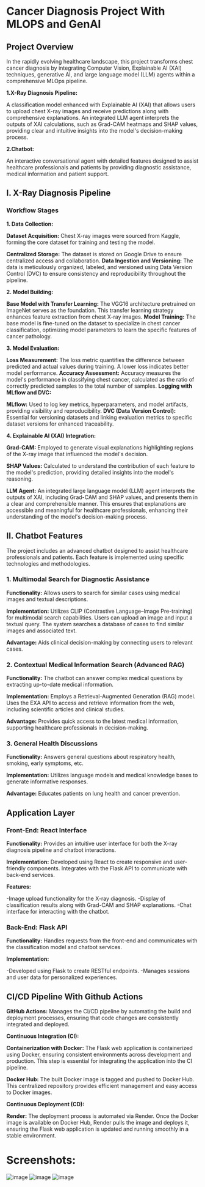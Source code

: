 # Cancer Diagnosis Project With MLOPS and GenAI

## Project Overview

In the rapidly evolving healthcare landscape, this project transforms chest cancer diagnosis by integrating Computer Vision, Explainable AI (XAI) techniques, generative AI, and large language model (LLM) agents within a comprehensive MLOps pipeline.  

**1.X-Ray Diagnosis Pipeline:**

A classification model enhanced with Explainable AI (XAI) that allows users to upload chest X-ray images and receive predictions along with comprehensive explanations. An integrated LLM agent interprets the outputs of XAI calculations, such as Grad-CAM heatmaps and SHAP values, providing clear and intuitive insights into the model's decision-making process.

**2.Chatbot:**

An interactive conversational agent with detailed features designed to assist healthcare professionals and patients by providing diagnostic assistance, medical information and patient support.

## I. X-Ray Diagnosis Pipeline
   
### Workflow Stages

**1. Data Collection:**
   
**Dataset Acquisition:** Chest X-ray images were sourced from Kaggle, forming the core dataset for training and testing the model.

**Centralized Storage:** The dataset is stored on Google Drive to ensure centralized access and collaboration.
**Data Ingestion and Versioning:** The data is meticulously organized, labeled, and versioned using Data Version Control (DVC) to ensure consistency and reproducibility throughout the pipeline.

**2. Model Building:**

**Base Model with Transfer Learning:** The VGG16 architecture pretrained on ImageNet serves as the foundation. This transfer learning strategy enhances feature extraction from chest X-ray images.
**Model Training:** The base model is fine-tuned on the dataset to specialize in chest cancer classification, optimizing model parameters to learn the specific features of cancer pathology.

**3. Model Evaluation:**

**Loss Measurement:** The loss metric quantifies the difference between predicted and actual values during training. A lower loss indicates better model performance.
**Accuracy Assessment:** Accuracy measures the model's performance in classifying chest cancer, calculated as the ratio of correctly predicted samples to the total number of samples.
**Logging with MLflow and DVC:**

**MLflow:** Used to log key metrics, hyperparameters, and model artifacts, providing visibility and reproducibility.
**DVC (Data Version Control):** Essential for versioning datasets and linking evaluation metrics to specific dataset versions for enhanced traceability.

**4. Explainable AI (XAI) Integration:**

**Grad-CAM:** Employed to generate visual explanations highlighting regions of the X-ray image that influenced the model's decision.

**SHAP Values:** Calculated to understand the contribution of each feature to the model's prediction, providing detailed insights into the model's reasoning.

**LLM Agent:** An integrated large language model (LLM) agent interprets the outputs of XAI, including Grad-CAM and SHAP values, and presents them in a clear and comprehensible manner. This ensures that explanations are accessible and meaningful for healthcare professionals, enhancing their understanding of the model's decision-making process.

## II. Chatbot Features

The project includes an advanced chatbot designed to assist healthcare professionals and patients. Each feature is implemented using specific technologies and methodologies.

### 1. Multimodal Search for Diagnostic Assistance
   
**Functionality:** Allows users to search for similar cases using medical images and textual descriptions.

**Implementation:** Utilizes CLIP (Contrastive Language–Image Pre-training) for multimodal search capabilities.
Users can upload an image and input a textual query. The system searches a database of cases to find similar images and associated text.

**Advantage:** Aids clinical decision-making by connecting users to relevant cases.

### 2. Contextual Medical Information Search (Advanced RAG)

**Functionality:** The chatbot can answer complex medical questions by extracting up-to-date medical information.

**Implementation:** Employs a Retrieval-Augmented Generation (RAG) model. Uses the EXA API to access and retrieve information from the web, including scientific articles and clinical studies.

**Advantage:** Provides quick access to the latest medical information, supporting healthcare professionals in decision-making.

### 3. General Health Discussions

**Functionality:** Answers general questions about respiratory health, smoking, early symptoms, etc.

**Implementation:** Utilizes language models and medical knowledge bases to generate informative responses.

**Advantage:** Educates patients on lung health and cancer prevention.

## Application Layer

### Front-End: React Interface

**Functionality:** Provides an intuitive user interface for both the X-ray diagnosis pipeline and chatbot interactions.

**Implementation:** Developed using React to create responsive and user-friendly components. Integrates with the Flask API to communicate with back-end services.

**Features:**

-Image upload functionality for the X-ray diagnosis.
-Display of classification results along with Grad-CAM and SHAP explanations.
-Chat interface for interacting with the chatbot.

### Back-End: Flask API

**Functionality:** Handles requests from the front-end and communicates with the classification model and chatbot services.

**Implementation:**

-Developed using Flask to create RESTful endpoints.
-Manages sessions and user data for personalized experiences.


## CI/CD Pipeline With Github Actions

**GitHub Actions:** Manages the CI/CD pipeline by automating the build and deployment processes, ensuring that code changes are consistently integrated and deployed.

**Continuous Integration (CI):**

**Containerization with Docker:** The Flask web application is containerized using Docker, ensuring consistent environments across development and production. This step is essential for integrating the application into the CI pipeline.

**Docker Hub:** The built Docker image is tagged and pushed to Docker Hub. This centralized repository provides efficient management and easy access to Docker images.

**Continuous Deployment (CD):**

**Render:** The deployment process is automated via Render. Once the Docker image is available on Docker Hub, Render pulls the image and deploys it, ensuring the Flask web application is updated and running smoothly in a stable environment.

# Screenshots:
![image](https://github.com/user-attachments/assets/e209efc6-85b1-42ae-a746-af785344e0fc)
![image](https://github.com/user-attachments/assets/4df4dcd1-3fbc-4e3c-a152-c41632775787)
![image](https://github.com/user-attachments/assets/2e762981-d9c8-4cf3-8d85-b166c3062541)



